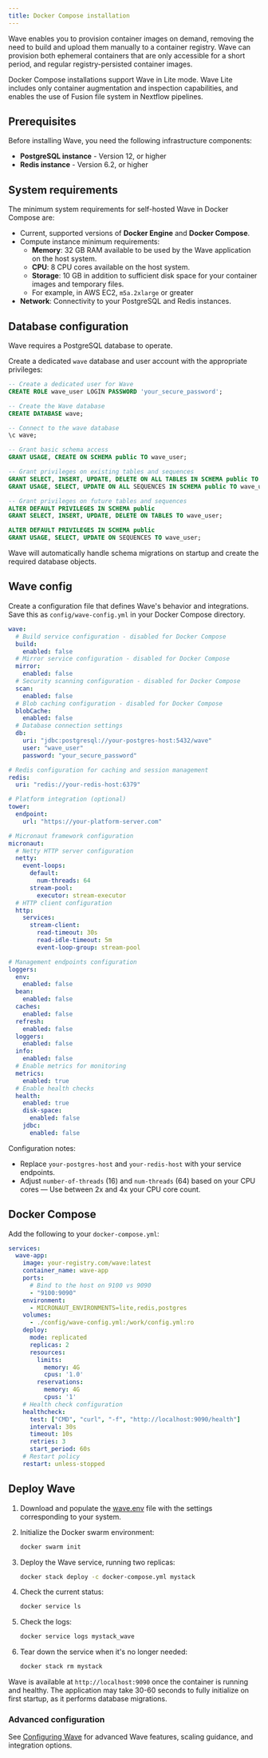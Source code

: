 ```yaml
---
title: Docker Compose installation
---
```


Wave enables you to provision container images on demand, removing the need to build and upload them manually to a container registry. Wave can provision both ephemeral containers that are only accessible for a short period, and regular registry-persisted container images.

Docker Compose installations support Wave in Lite mode. Wave Lite includes only container augmentation and inspection capabilities, and enables the use of Fusion file system in Nextflow pipelines. 

## Prerequisites

Before installing Wave, you need the following infrastructure components:

- **PostgreSQL instance** - Version 12, or higher 
- **Redis instance** - Version 6.2, or higher

## System requirements

The minimum system requirements for self-hosted Wave in Docker Compose are:

- Current, supported versions of **Docker Engine** and **Docker Compose**.
- Compute instance minimum requirements:
  - **Memory**: 32 GB RAM available to be used by the Wave application on the host system. 
  - **CPU**: 8 CPU cores available on the host system. 
  - **Storage**: 10 GB in addition to sufficient disk space for your container images and temporary files.
  - For example, in AWS EC2, `m5a.2xlarge` or greater
- **Network**: Connectivity to your PostgreSQL and Redis instances.  

## Database configuration

Wave requires a PostgreSQL database to operate. 

Create a dedicated `wave` database and user account with the appropriate privileges:

```sql
-- Create a dedicated user for Wave
CREATE ROLE wave_user LOGIN PASSWORD 'your_secure_password';

-- Create the Wave database
CREATE DATABASE wave;

-- Connect to the wave database
\c wave;

-- Grant basic schema access
GRANT USAGE, CREATE ON SCHEMA public TO wave_user;

-- Grant privileges on existing tables and sequences
GRANT SELECT, INSERT, UPDATE, DELETE ON ALL TABLES IN SCHEMA public TO wave_user;
GRANT USAGE, SELECT, UPDATE ON ALL SEQUENCES IN SCHEMA public TO wave_user;

-- Grant privileges on future tables and sequences
ALTER DEFAULT PRIVILEGES IN SCHEMA public
GRANT SELECT, INSERT, UPDATE, DELETE ON TABLES TO wave_user;

ALTER DEFAULT PRIVILEGES IN SCHEMA public
GRANT USAGE, SELECT, UPDATE ON SEQUENCES TO wave_user;
```

Wave will automatically handle schema migrations on startup and create the required database objects.

## Wave config 

Create a configuration file that defines Wave's behavior and integrations. Save this as `config/wave-config.yml` in your Docker Compose directory.

```yaml
wave:
  # Build service configuration - disabled for Docker Compose
  build:
    enabled: false
  # Mirror service configuration - disabled for Docker Compose  
  mirror:
    enabled: false
  # Security scanning configuration - disabled for Docker Compose
  scan:
    enabled: false
  # Blob caching configuration - disabled for Docker Compose
  blobCache:
    enabled: false
  # Database connection settings
  db:
    uri: "jdbc:postgresql://your-postgres-host:5432/wave"
    user: "wave_user"
    password: "your_secure_password"

# Redis configuration for caching and session management
redis:
  uri: "redis://your-redis-host:6379"

# Platform integration (optional)
tower:
  endpoint:
    url: "https://your-platform-server.com"

# Micronaut framework configuration
micronaut:
  # Netty HTTP server configuration
  netty:
    event-loops:
      default:
        num-threads: 64
      stream-pool:
        executor: stream-executor
  # HTTP client configuration
  http:
    services:
      stream-client:
        read-timeout: 30s
        read-idle-timeout: 5m
        event-loop-group: stream-pool

# Management endpoints configuration
loggers:
  env:
    enabled: false
  bean:
    enabled: false
  caches:
    enabled: false
  refresh:
    enabled: false
  loggers:
    enabled: false
  info:
    enabled: false
  # Enable metrics for monitoring
  metrics:
    enabled: true
  # Enable health checks
  health:
    enabled: true
    disk-space:
      enabled: false
    jdbc:
      enabled: false
```

Configuration notes:

- Replace `your-postgres-host` and `your-redis-host` with your service endpoints.
- Adjust `number-of-threads` (16) and `num-threads` (64) based on your CPU cores — Use between 2x and 4x your CPU core count.

## Docker Compose

Add the following to your `docker-compose.yml`: 

```yaml
services:
  wave-app:
    image: your-registry.com/wave:latest
    container_name: wave-app
    ports:
      # Bind to the host on 9100 vs 9090  
      - "9100:9090"
    environment:
      - MICRONAUT_ENVIRONMENTS=lite,redis,postgres
    volumes:
      - ./config/wave-config.yml:/work/config.yml:ro
    deploy:
      mode: replicated
      replicas: 2      
      resources:
        limits:
          memory: 4G
          cpus: '1.0'
        reservations:
          memory: 4G
          cpus: '1'
    # Health check configuration
    healthcheck:
      test: ["CMD", "curl", "-f", "http://localhost:9090/health"]
      interval: 30s
      timeout: 10s
      retries: 3
      start_period: 60s
    # Restart policy
    restart: unless-stopped
```

## Deploy Wave 

1. Download and populate the [wave.env](./_templates/wave.env) file with the settings corresponding to your system.

2. Initialize the Docker swarm environment:
  
    ```bash
    docker swarm init
    ```

3. Deploy the Wave service, running two replicas:
  
    ```bash
    docker stack deploy -c docker-compose.yml mystack
    ```

4. Check the current status:
  
    ```bash
    docker service ls
    ```

5. Check the logs:

    ```bash
    docker service logs mystack_wave
    ```

6. Tear down the service when it's no longer needed:

    ```bash
    docker stack rm mystack
    ```

Wave is available at `http://localhost:9090` once the container is running and healthy. The application may take 30-60 seconds to fully initialize on first startup, as it performs database migrations.

### Advanced configuration

See [Configuring Wave](./configuring-wave.md) for advanced Wave features, scaling guidance, and integration options.
